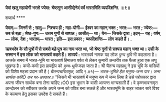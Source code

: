 **येषां खलु महायोगी भरतो ज्येष्ठ: श्रेष्ठगुण आसीद्येनेदं वर्षं भारतमिति व्यपदिशन्ति. ॥ ९॥** 

शब्दार्थ **** 

**येषाम्—** **जिनमें से** **; खलु—** **निश्चय ही** **; महा-योगी—** **ईश्वर का महान् भक्त** **; भरत:—** **भरत** **; ज्येष्ठ:—** **सब से बड़ा** **; श्रेष्ठ-गुण:—** **उत्तम गुणों से सश्पन्न** **; आसीत्—** **था** **; येन—** **जिसके द्वारा** **; इदम्—** **यह** **; वर्षम्—** **लोक, देश** **; भारतम्—** **भारत** **; इति—** **इस प्रकार** **;** **व्यपदिशन्ति—** **लोग कहते हैं।** **.** 

**ऋषभदेव के सौ पुत्रों में से सबसे बड़े पुत्र का नाम भरत था, जो श्रेष्ठ गुणों से सश्पन्न महान्** **भक्त था। उसी के सश्मान में इस लोक को भारतवर्ष कहते हैं।** **तात्पर्य :** भारतवर्ष नामक यह लोक *पुण्य भूमि* भी कहलाता है। आजके समय में भारत-भूमि या भारतवर्ष हिमालय पर्वत से लेकर कुमारी अन्तरीप तक फैला हुआ एक लघु भूखण्ड है। कभी-कभी इस प्रायद्वीप को *पुण्य-भूमि* कहा जाता है। श्री चैतन्य महाप्रभु ने इस भूमि के वासियों को विशेष महत्ता प्रदान की है ( *चैतन्यचरितामृत,* आदि ९.४१)— *भारत-भूमिते हैल मनुष्य-जन्म यार।* *जन्म सार्थक करिÓ कर पर-उपकार॥* ''जिसने भी भारतवर्ष में मनुष्य रूप में जन्म लिया है उसे परोपकार द्वारा अपना जीवन सार्थक बना लेना चाहिए।ÓÓ इस भूभाग के वासी अत्यन्त भाग्यशाली हैं। वे कृष्णभावनामृत आन्दोलन को स्वीकार करके अपने जन्म को पवित्र बना सकते हैं और भारतभूमि के बाहर जाकर सारे विश्व के कल्याण हेतु इसका उपदेश दे सकते हैं।  